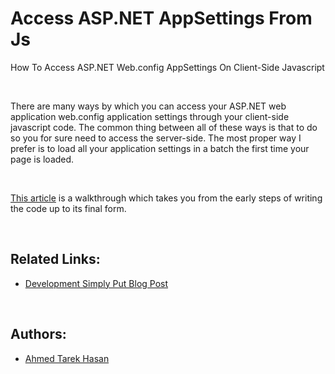 # Access ASP.NET AppSettings From Js
How To Access ASP.NET Web.config AppSettings On Client-Side Javascript

<br/>

There are many ways by which you can access your ASP.NET web application web.config application settings through your client-side javascript code. The common thing between all of these ways is that to do so you for sure need to access the server-side. The most proper way I prefer is to load all your application settings in a batch the first time your page is loaded.

<br/>

[This article](http://developmentsimplyput.blogspot.com/2014/06/how-to-access-aspnet-webconfig.html) is a walkthrough which takes you from the early steps of writing the code up to its final form.

<br/>

## Related Links:
* [Development Simply Put Blog Post](http://developmentsimplyput.blogspot.com/2014/06/how-to-access-aspnet-webconfig.html)

<br/>

## Authors:
* [Ahmed Tarek Hasan](https://linkedin.com/in/atarekhasan)

